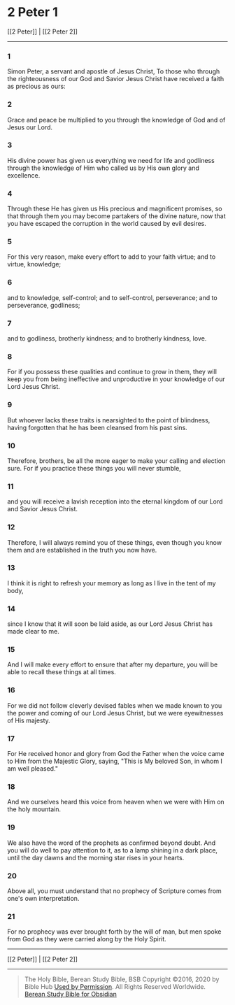 # 2 Peter 1

[[2 Peter]] | [[2 Peter 2]]

---

### 1
Simon Peter, a servant and apostle of Jesus Christ, To those who through the righteousness of our God and Savior Jesus Christ have received a faith as precious as ours:

### 2
Grace and peace be multiplied to you through the knowledge of God and of Jesus our Lord.

### 3
His divine power has given us everything we need for life and godliness through the knowledge of Him who called us by His own glory and excellence.

### 4
Through these He has given us His precious and magnificent promises, so that through them you may become partakers of the divine nature, now that you have escaped the corruption in the world caused by evil desires.

### 5
For this very reason, make every effort to add to your faith virtue; and to virtue, knowledge;

### 6
and to knowledge, self-control; and to self-control, perseverance; and to perseverance, godliness;

### 7
and to godliness, brotherly kindness; and to brotherly kindness, love.

### 8
For if you possess these qualities and continue to grow in them, they will keep you from being ineffective and unproductive in your knowledge of our Lord Jesus Christ.

### 9
But whoever lacks these traits is nearsighted to the point of blindness, having forgotten that he has been cleansed from his past sins.

### 10
Therefore, brothers, be all the more eager to make your calling and election sure. For if you practice these things you will never stumble,

### 11
and you will receive a lavish reception into the eternal kingdom of our Lord and Savior Jesus Christ.

### 12
Therefore, I will always remind you of these things, even though you know them and are established in the truth you now have.

### 13
I think it is right to refresh your memory as long as I live in the tent of my body,

### 14
since I know that it will soon be laid aside, as our Lord Jesus Christ has made clear to me.

### 15
And I will make every effort to ensure that after my departure, you will be able to recall these things at all times.

### 16
For we did not follow cleverly devised fables when we made known to you the power and coming of our Lord Jesus Christ, but we were eyewitnesses of His majesty.

### 17
For He received honor and glory from God the Father when the voice came to Him from the Majestic Glory, saying, "This is My beloved Son, in whom I am well pleased."

### 18
And we ourselves heard this voice from heaven when we were with Him on the holy mountain.

### 19
We also have the word of the prophets as confirmed beyond doubt. And you will do well to pay attention to it, as to a lamp shining in a dark place, until the day dawns and the morning star rises in your hearts.

### 20
Above all, you must understand that no prophecy of Scripture comes from one's own interpretation.

### 21
For no prophecy was ever brought forth by the will of man, but men spoke from God as they were carried along by the Holy Spirit.

---

[[2 Peter]] | [[2 Peter 2]]

---

> The Holy Bible, Berean Study Bible, BSB
> Copyright &copy;2016, 2020 by Bible Hub
> [Used by Permission](https://berean.bible/terms.htm). All Rights Reserved Worldwide.
> [Berean Study Bible for Obsidian](https://github.com/gapmiss/berean-study-bible-for-obsidian)

